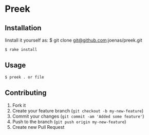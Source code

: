 # Preek

## Installation

Iinstall it yourself as:
    $ git clone git@github.com:joenas/preek.git

    $ rake install

## Usage

    $ preek . or file

## Contributing

1. Fork it
2. Create your feature branch (`git checkout -b my-new-feature`)
3. Commit your changes (`git commit -am 'Added some feature'`)
4. Push to the branch (`git push origin my-new-feature`)
5. Create new Pull Request

